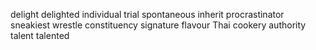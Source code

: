 delight
delighted
individual
trial
spontaneous
inherit
procrastinator
sneakiest
wrestle
constituency
signature
flavour
Thai
cookery
authority
talent
talented